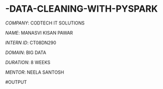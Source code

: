 # -DATA-CLEANING-WITH-PYSPARK

*COMPANY*: CODTECH IT SOLUTIONS

*NAME*: MANASVI KISAN PAWAR

*INTERN ID*: CT08DN290

*DOMAIN*: BIG DATA

*DURATION*: 8 WEEKS

*MENTOR*: NEELA SANTOSH

#OUTPUT


